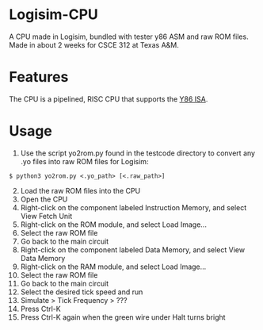 # Logisim-CPU
A CPU made in Logisim, bundled with tester y86 ASM and raw ROM files. Made in about 2 weeks for CSCE 312 at Texas A&M.

# Features
The CPU is a pipelined, RISC CPU that supports the [Y86 ISA](!http://web.cse.ohio-state.edu/~reeves.92/CSE2421sp13/PracticeProblemsY86.pdf).

# Usage
1. Use the script yo2rom.py found in the testcode directory to convert any .yo files into raw ROM files for Logisim:
```
$ python3 yo2rom.py <.yo_path> [<.raw_path>]
```
2. Load the raw ROM files into the CPU
  1. Open the CPU
  2. Right-click on the component labeled Instruction Memory, and select View Fetch Unit
  3. Right-click on the ROM module, and select Load Image...
  4. Select the raw ROM file
  5. Go back to the main circuit
  6. Right-click on the component labeled Data Memory, and select View Data Memory
  7. Right-click on the RAM module, and select Load Image...
  8. Select the raw ROM file
  9. Go back to the main circuit
3. Select the desired tick speed and run
  1. Simulate > Tick Frequency > ???
  2. Press Ctrl-K
  3. Press Ctrl-K again when the green wire under Halt turns bright

